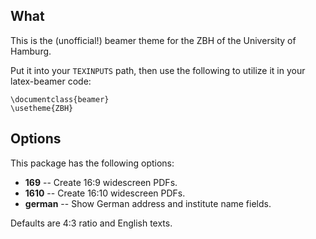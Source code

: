 ## What ##

This is the (unofficial!) beamer theme for the ZBH of the University of Hamburg.

Put it into your `TEXINPUTS` path, then use the following to utilize it in your latex-beamer code:

    \documentclass{beamer}
    \usetheme{ZBH}

## Options ##

This package has the following options:

- **169** -- Create 16:9 widescreen PDFs.
- **1610** -- Create 16:10 widescreen PDFs.
- **german** -- Show German address and institute name fields.

Defaults are 4:3 ratio and English texts.